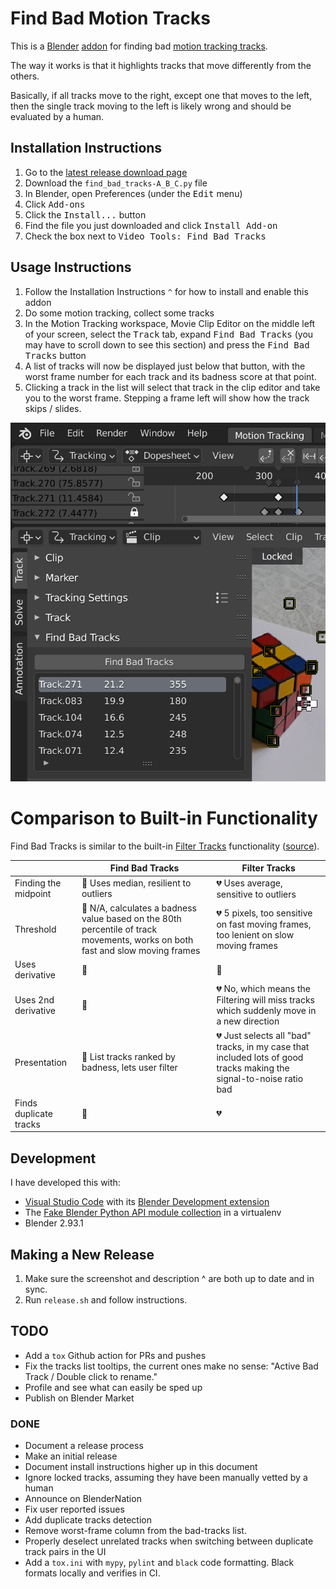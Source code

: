 # Find Bad Motion Tracks

This is a [Blender](https://blender.org)
[addon](https://docs.blender.org/manual/en/latest/editors/preferences/addons.html)
for finding bad [motion tracking
tracks](https://docs.blender.org/manual/en/latest/movie_clip/tracking/clip/editing/track.html).

The way it works is that it highlights tracks that move differently from the
others.

Basically, if all tracks move to the right, except one that moves to the left,
then the single track moving to the left is likely wrong and should be evaluated
by a human.

## Installation Instructions

1. Go to the [latest release download page](https://github.com/walles/find_bad_motion_tracks/releases/latest)
1. Download the `find_bad_tracks-A_B_C.py` file
1. In Blender, open Preferences (under the <kbd>Edit</kbd> menu)
1. Click <kbd>Add-ons</kbd>
1. Click the <kbd>Install...</kbd> button
1. Find the file you just downloaded and click <kbd>Install Add-on</kbd>
1. Check the box next to <kbd>Video Tools: Find Bad Tracks</kbd>

## Usage Instructions

1. Follow the Installation Instructions `^` for how to install and enable this addon
1. Do some motion tracking, collect some tracks
1. In the Motion Tracking workspace, Movie Clip Editor on the middle left of
   your screen, select the <kbd>Track</kbd> tab, expand <kbd>Find Bad Tracks</kbd> (you may have to
   scroll down to see this section) and press the <kbd>Find Bad Tracks</kbd> button
1. A list of tracks will now be displayed just below that button, with the worst
   frame number for each track and its badness score at that point.
1. Clicking a track in the list will select that track in the clip editor and
   take you to the worst frame. Stepping a frame left will show how the track
   skips / slides.

![Example usage](example.png 'Example usage')

# Comparison to Built-in Functionality

Find Bad Tracks is similar to the built-in [Filter
Tracks](https://docs.blender.org/manual/en/latest/movie_clip/tracking/clip/editing/track.html#filter-tracks)
functionality ([source](https://github.com/blender/blender/blob/04c75c5ce7699a1502a7c2212d4aa57166465514/release/scripts/startup/bl_operators/clip.py#L141-L215)).

<!-- Table generated by https://www.tablesgenerator.com/markdown_tables -->

|                        | Find Bad Tracks                                                                                                                          | Filter Tracks                                                                                                                   |
| ---------------------- | ---------------------------------------------------------------------------------------------------------------------------------------- | ------------------------------------------------------------------------------------------------------------------------------- |
| Finding the midpoint   | :green_heart: Uses median, resilient to outliers                                                                                         | :broken_heart: Uses average, sensitive to outliers                                                                              |
| Threshold              | :green_heart: N/A, calculates a badness value based on the 80th percentile of track movements, works on both fast and slow moving frames | :broken_heart: 5 pixels, too sensitive on fast moving frames, too lenient on slow moving frames                                 |
| Uses derivative        | :green_heart:                                                                                                                            | :green_heart:                                                                                                                   |
| Uses 2nd derivative    | :green_heart:                                                                                                                            | :broken_heart: No, which means the Filtering will miss tracks which suddenly move in a new direction                            |
| Presentation           | :green_heart: List tracks ranked by badness, lets user filter                                                                            | :broken_heart: Just selects all "bad" tracks, in my case that included lots of good tracks making the signal-to-noise ratio bad |
| Finds duplicate tracks | :green_heart:                                                                                                                            | :broken_heart:                                                                                                                  |

## Development

I have developed this with:

- [Visual Studio Code](https://code.visualstudio.com/) with its [Blender Development
  extension](https://marketplace.visualstudio.com/items?itemName=JacquesLucke.blender-development)
- The [Fake Blender Python API module collection](https://github.com/nutti/fake-bpy-module) in a virtualenv
- Blender 2.93.1

## Making a New Release

1. Make sure the screenshot and description ^ are both up to date and in sync.
1. Run `release.sh` and follow instructions.

## TODO

- Add a `tox` Github action for PRs and pushes
- Fix the tracks list tooltips, the current ones make no sense: "Active Bad
  Track / Double click to rename."
- Profile and see what can easily be sped up
- Publish on Blender Market

### DONE

- Document a release process
- Make an initial release
- Document install instructions higher up in this document
- Ignore locked tracks, assuming they have been manually vetted by a human
- Announce on BlenderNation
- Fix user reported issues
- Add duplicate tracks detection
- Remove worst-frame column from the bad-tracks list.
- Properly deselect unrelated tracks when switching between duplicate track
  pairs in the UI
- Add a `tox.ini` with `mypy`, `pylint` and `black` code formatting. Black
  formats locally and verifies in CI.
